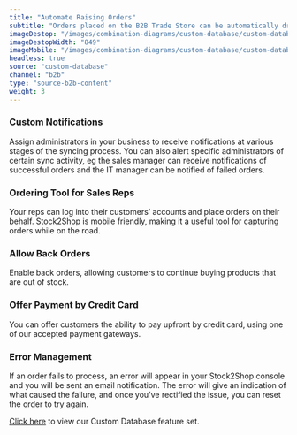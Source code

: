 ```yaml
---
title: "Automate Raising Orders"
subtitle: "Orders placed on the B2B Trade Store can be automatically dropped off at an FTP location."
imageDestop: "/images/combination-diagrams/custom-database/custom-database-b2b-trade-store-orders.svg"
imageDestopWidth: "849"
imageMobile: "/images/combination-diagrams/custom-database/custom-database-b2b-trade-store-orders.svg"
headless: true
source: "custom-database"
channel: "b2b"
type: "source-b2b-content"
weight: 3
---
```


### Custom Notifications
Assign administrators in your business to receive notifications at various stages of the syncing process. You can also alert specific administrators of certain sync activity, eg the sales manager can receive notifications of successful orders and the IT manager can be notified of failed orders.

### Ordering Tool for Sales Reps
Your reps can log into their customers’ accounts and place orders on their behalf. Stock2Shop is mobile friendly, making it a useful tool for capturing orders while on the road.

### Allow Back Orders
Enable back orders, allowing customers to continue buying products that are out of stock.

### Offer Payment by Credit Card
You can offer customers the ability to pay upfront by credit card, using one of our accepted payment gateways.

### Error Management
If an order fails to process, an error will appear in your Stock2Shop console and you will be sent an email notification. The error will give an indication of what caused the failure, and once you’ve rectified the issue, you can reset the order to try again.

[Click here](/help/features/custom-database/ "Custom Database Features") to view our Custom Database feature set.